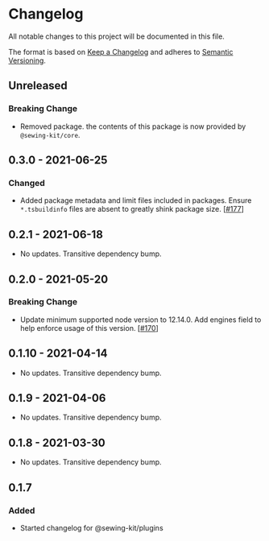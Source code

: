 # Changelog

All notable changes to this project will be documented in this file.

The format is based on [Keep a Changelog](http://keepachangelog.com/en/1.0.0/)
and adheres to [Semantic Versioning](http://semver.org/spec/v2.0.0.html).

## Unreleased

### Breaking Change

- Removed package. the contents of this package is now provided by `@sewing-kit/core`.

## 0.3.0 - 2021-06-25

### Changed

- Added package metadata and limit files included in packages. Ensure `*.tsbuildinfo` files are absent to greatly shink package size. [[#177](https://github.com/Shopify/sewing-kit-next/pull/177)]

## 0.2.1 - 2021-06-18

- No updates. Transitive dependency bump.

## 0.2.0 - 2021-05-20

### Breaking Change

- Update minimum supported node version to 12.14.0. Add engines field to help enforce usage of this version. [[#170](https://github.com/Shopify/sewing-kit-next/pull/170)]

## 0.1.10 - 2021-04-14

- No updates. Transitive dependency bump.

## 0.1.9 - 2021-04-06

- No updates. Transitive dependency bump.

## 0.1.8 - 2021-03-30

- No updates. Transitive dependency bump.

## 0.1.7

### Added

- Started changelog for @sewing-kit/plugins
